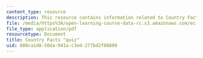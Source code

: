 ```yaml
---
content_type: resource
description: This resource contains information related to Country Facts.
file: /media/https%3A/open-learning-course-data-rc.s3.amazonaws.com/ec-711-d-lab-energy-spring-2011/880ca1d850da941ac3ed277bd2f00889_MITEC_711S11_lec01_ho1.pdf
file_type: application/pdf
resourcetype: Document
title: Country Facts "quiz"
uid: 880ca1d8-50da-941a-c3ed-277bd2f00889
---
```

